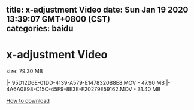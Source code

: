 
title: x-adjustment Video
date: Sun Jan 19 2020 13:39:07 GMT+0800 (CST)    
categories: baidu
---

# x-adjustment Video
size: 79.30 MB
 
 
|- 95D12D6E-01DD-4139-A579-E1478320B8E8.MOV - 47.90 MB
|- 4A6A0898-C15C-45F9-8E3E-F20279E59162.MOV - 31.40 MB

[How to download](https://bpcam.bemobtrk.com/go/2ceec3aa-1ca2-46d6-b9ff-aaa5c184517c?jno=4896)